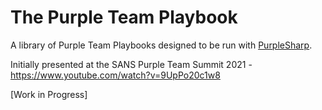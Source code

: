 # The Purple Team Playbook

A library of Purple Team Playbooks designed to be run with [PurpleSharp](https://github.com/mvelazc0/PurpleSharp).

Initially presented at the SANS Purple Team Summit 2021 - https://www.youtube.com/watch?v=9UpPo20c1w8

[Work in Progress]

